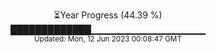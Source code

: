 <p align="center">
⏳Year Progress (44.39 %) <br>
█████████████▁▁▁▁▁▁▁▁▁▁▁▁▁▁▁▁▁ <br>
<sub>Updated: Mon, 12 Jun 2023 00:08:47 GMT</sub>
</p>


